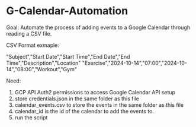 # G-Calendar-Automation

Goal: Automate the process of adding events to a Google Calendar through reading a CSV file.

CSV Format exmaple: 

"Subject","Start Date","Start Time","End Date","End Time","Description","Location"
"Exercise","2024-10-14","07:00","2024-10-14","08:00","Workout","Gym"

Need:
1. GCP API Auth2 permissions to access Google Calendar API setup
2. store credentials.json in the same folder as this file
3. calendar_events.csv to store the events in the same folder as this file
4. calendar_id is the id of the calendar to add the events to.
3. run the script